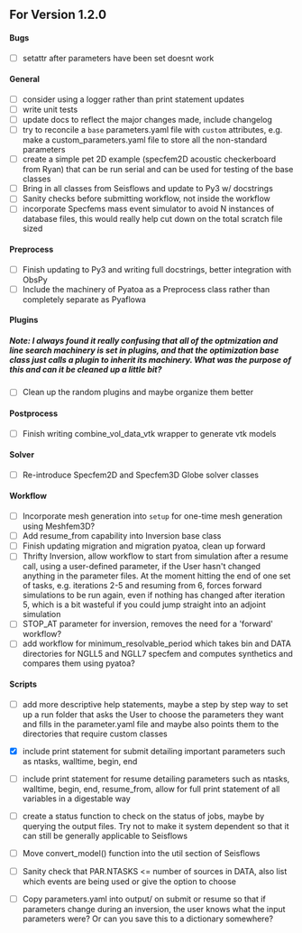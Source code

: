 ## For Version 1.2.0
#### Bugs
- [ ] setattr after parameters have been set doesnt work

#### General
- [ ] consider using a logger rather than print statement updates
- [ ] write unit tests
- [ ] update docs to reflect the major changes made, include changelog
- [ ] try to reconcile a `base` parameters.yaml file with `custom` attributes, e.g. make a custom_parameters.yaml file to store all the non-standard parameters
- [ ] create a simple pet 2D example (specfem2D acoustic checkerboard from Ryan)
      that can be run serial and can be used for testing of the base classes
- [ ] Bring in all classes from Seisflows and update to Py3 w/ docstrings
- [ ] Sanity checks before submitting workflow, not inside the workflow
- [ ] incorporate Specfems mass event simulator to avoid N instances of database files, this would really help cut down on the total scratch file sized

#### Preprocess
- [ ] Finish updating to Py3 and writing full docstrings, better integration 
      with ObsPy
- [ ] Include the machinery of Pyatoa as a Preprocess class rather than 
      completely separate as Pyaflowa

#### Plugins
##### Note: I always found it really confusing that all of the optmization and line search machinery is set in plugins, and that the optimization base class just calls a plugin to inherit its machinery. What was the purpose of this and can it be cleaned up a little bit?

- [ ] Clean up the random plugins and maybe organize them better

#### Postprocess
- [ ] Finish writing combine_vol_data_vtk wrapper to generate vtk models

#### Solver
- [ ] Re-introduce Specfem2D and Specfem3D Globe solver classes

#### Workflow
- [ ] Incorporate mesh generation into `setup` for one-time mesh generation using Meshfem3D?
- [ ] Add resume_from capability into Inversion base class
- [ ] Finish updating migration and migration pyatoa, clean up forward
- [ ] Thrifty Inversion, allow workflow to start from simulation after a resume call, using a user-defined parameter,
      if the User hasn't changed anything in the parameter files. At the moment hitting the end of one set of tasks, 
      e.g. iterations 2-5 and resuming from 6, forces forward simulations to be run again, even if nothing has changed
      after iteration 5, which is a bit wasteful if you could jump straight into an adjoint simulation
- [ ] STOP_AT parameter for inversion, removes the need for a 'forward' workflow?
- [ ] add workflow for minimum_resolvable_period which takes bin and DATA directories for NGLL5 and NGLL7 specfem and computes synthetics and compares them using pyatoa?

#### Scripts
- [ ] add more descriptive help statements, maybe a step by step way to set up a
      run folder that asks the User to choose the parameters they want and fills
      in the parameter.yaml file and maybe also points them to the directories
      that require custom classes
- [x] include print statement for submit detailing important parameters such
      as ntasks, walltime, begin, end
- [ ] include print statement for resume detailing parameters such as ntasks,
      walltime, begin, end, resume_from, allow for full print statement of all variables in a digestable way
- [ ] create a status function to check on the status of jobs, maybe by 
      querying the output files. Try not to make it system dependent so that it
      can still be generally applicable to Seisflows
- [ ] Move convert_model() function into the util section of Seisflows
- [ ] Sanity check that PAR.NTASKS <= number of sources in DATA, also list which events are being used or give the option to choose
- [ ] Copy parameters.yaml into output/ on submit or resume so that if parameters change during an inversion, the user knows what the
      input parameters were? Or can you save this to a dictionary somewhere?

